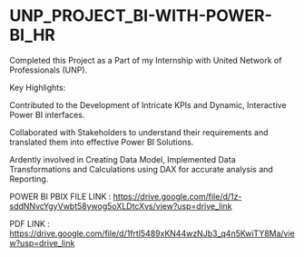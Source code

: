 # UNP_PROJECT_BI-WITH-POWER-BI_HR

Completed this Project as a Part of my Internship with United Network of Professionals (UNP).

Key Highlights:

Contributed to the Development of Intricate KPIs and Dynamic, Interactive Power BI interfaces.

Collaborated with Stakeholders to understand their requirements and translated them into effective Power BI Solutions.

Ardently involved in Creating Data Model, Implemented Data Transformations and Calculations using DAX for accurate analysis and Reporting.

POWER BI PBIX FILE LINK : https://drive.google.com/file/d/1z-sddNNvcYgyVwbt58ywog5oXLDtcXvs/view?usp=drive_link

PDF LINK : https://drive.google.com/file/d/1frtl5489xKN44wzNJb3_q4n5KwiTY8Ma/view?usp=drive_link
